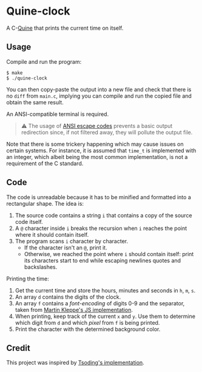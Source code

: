 # Quine-clock
A C-[Quine](https://en.wikipedia.org/wiki/Quine_(computing)) that prints the current time on itself.

## Usage
Compile and run the program:

    $ make
    $ ./quine-clock
You can then copy-paste the output into a new file and check that there is no `diff` from `main.c`, implying you can
compile and run the copied file and obtain the same result.

An ANSI-compatible terminal is required.

> ⚠️ The usage of [ANSI escape codes](https://en.wikipedia.org/wiki/ANSI_escape_code) prevents a basic output
redirection since, if not filtered away, they will pollute the output file.

Note that there is some trickery happening which may cause issues on certain systems. For instance, it is assumed that
`time_t` is implemented with an integer, which albeit being the most common implementation, is not a requirement of
the C standard.

## Code
The code is unreadable because it has to be minified and formatted into a rectangular shape. The idea is:
1. The source code contains a string `i` that contains a copy of the source code itself.
2. A `@` character inside `i` breaks the recursion when `i` reaches the point where it should contain itself.
3. The program scans `i` character by character.
   * If the character isn't an `@`, print it.
   * Otherwise, we reached the point where `i` should contain itself: print its characters start to end while escaping
     newlines quotes and backslashes.

Printing the time:
1. Get the current time and store the hours, minutes and seconds in `h`, `m`, `s`.
2. An array `d` contains the digits of the clock.
3. An array `f` contains a *font-encoding* of digits 0-9 and the separator, taken from
[Martin Kleppe's JS implementation](https://aem1k.com/qlock/).
4. When printing, keep track of the current `x` and `y`. Use them to determine which digit from `d` and which *pixel*
from `f` is being printed.
5. Print the character with the determined background color.

## Credit
This project was inspired by [Tsoding's implementation](https://www.youtube.com/watch?v=plFwBqBYpcY).
